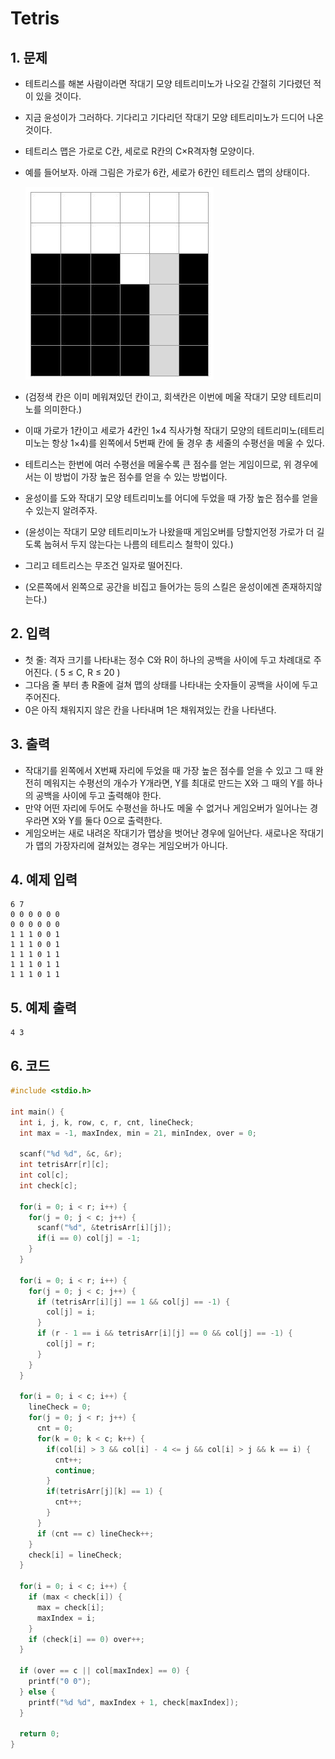 # Tetris

## 1. 문제
- 테트리스를 해본 사람이라면 작대기 모양 테트리미노가 나오길 간절히 기다렸던 적이 있을 것이다.

- 지금 윤성이가 그러하다. 기다리고 기다리던 작대기 모양 테트리미노가 드디어 나온 것이다.

- 테트리스 맵은 가로로 C칸, 세로로 R칸의 C×R격자형 모양이다.

- 예를 들어보자. 아래 그림은 가로가 6칸, 세로가 6칸인 테트리스 맵의 상태이다.

  ![Tetris](./image/Tetris.jpg)

- (검정색 칸은 이미 메워져있던 칸이고, 회색칸은 이번에 메울 작대기 모양 테트리미노를 의미한다.)

- 이때 가로가 1칸이고 세로가 4칸인 1×4 직사가형 작대기 모양의 테트리미노(테트리미노는 항상 1×4)를 왼쪽에서 5번째 칸에 둘 경우 총 세줄의 수평선을 메울 수 있다.

- 테트리스는 한번에 여러 수평선을 메울수록 큰 점수를 얻는 게임이므로, 위 경우에서는 이 방법이 가장 높은 점수를 얻을 수 있는 방법이다.

- 윤성이를 도와 작대기 모양 테트리미노를 어디에 두었을 때 가장 높은 점수를 얻을 수 있는지 알려주자.

- (윤성이는 작대기 모양 테트리미노가 나왔을때 게임오버를 당할지언정 가로가 더 길도록 눕혀서 두지 않는다는 나름의 테트리스 철학이 있다.)

- 그리고 테트리스는 무조건 일자로 떨어진다.

- (오른쪽에서 왼쪽으로 공간을 비집고 들어가는 등의 스킬은 윤성이에겐 존재하지않는다.)

## 2. 입력
- 첫 줄: 격자 크기를 나타내는 정수 C와 R이 하나의 공백을 사이에 두고 차례대로 주어진다. ( 5 ≤ C, R ≤ 20 )
- 그다음 줄 부터 총 R줄에 걸쳐 맵의 상태를 나타내는 숫자들이 공백을 사이에 두고 주어진다.
- 0은 아직 채워지지 않은 칸을 나타내며 1은 채워져있는 칸을 나타낸다.

## 3. 출력
- 작대기를 왼쪽에서 X번째 자리에 두었을 때 가장 높은 점수를 얻을 수 있고 그 때 완전히 메워지는 수평선의 개수가 Y개라면, Y를 최대로 만드는 X와 그 때의 Y를 하나의 공백을 사이에 두고 출력해야 한다.
- 만약 어떤 자리에 두어도 수평선을 하나도 메울 수 없거나 게임오버가 일어나는 경우라면 X와 Y를 둘다 0으로 출력한다.
- 게임오버는 새로 내려온 작대기가 맵상을 벗어난 경우에 일어난다. 새로나온 작대기가 맵의 가장자리에 걸쳐있는 경우는 게임오버가 아니다.

## 4. 예제 입력
```
6 7
0 0 0 0 0 0
0 0 0 0 0 0
1 1 1 0 0 1
1 1 1 0 0 1
1 1 1 0 1 1
1 1 1 0 1 1
1 1 1 0 1 1
```

## 5. 예제 출력
```
4 3
```

## 6. 코드
```c++
#include <stdio.h>

int main() {
  int i, j, k, row, c, r, cnt, lineCheck;
  int max = -1, maxIndex, min = 21, minIndex, over = 0;

  scanf("%d %d", &c, &r);
  int tetrisArr[r][c];
  int col[c];
  int check[c];
  
  for(i = 0; i < r; i++) {
    for(j = 0; j < c; j++) {
      scanf("%d", &tetrisArr[i][j]);
      if(i == 0) col[j] = -1;
    }
  }
  
  for(i = 0; i < r; i++) {
    for(j = 0; j < c; j++) {
      if (tetrisArr[i][j] == 1 && col[j] == -1) {
        col[j] = i;
      }
      if (r - 1 == i && tetrisArr[i][j] == 0 && col[j] == -1) {
        col[j] = r;
      }
    }
  }
  
  for(i = 0; i < c; i++) {
    lineCheck = 0;
    for(j = 0; j < r; j++) {
      cnt = 0;
      for(k = 0; k < c; k++) {
        if(col[i] > 3 && col[i] - 4 <= j && col[i] > j && k == i) {
          cnt++;
          continue;
        } 
        if(tetrisArr[j][k] == 1) {
          cnt++;
        }
      }
      if (cnt == c) lineCheck++;
    }
    check[i] = lineCheck;
  }

  for(i = 0; i < c; i++) {
    if (max < check[i]) {
      max = check[i];
      maxIndex = i;
    }
    if (check[i] == 0) over++;
  }
  
  if (over == c || col[maxIndex] == 0) {
    printf("0 0");
  } else {
    printf("%d %d", maxIndex + 1, check[maxIndex]);
  }

  return 0;
}
```
